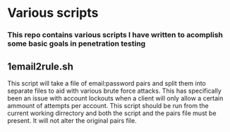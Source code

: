 # Various scripts
### This repo contains various scripts I have written to acomplish some basic goals in penetration testing


## 1email2rule.sh
  This script will take a file of email:password pairs and split them into separate files to aid with various brute force attacks.  This has specifically been an issue with account lockouts when a client will only allow a certain ammount of attempts per account.  This script should be run from the current working dirrectory and both the script and the pairs file must be present.  It will not alter the original pairs file.
